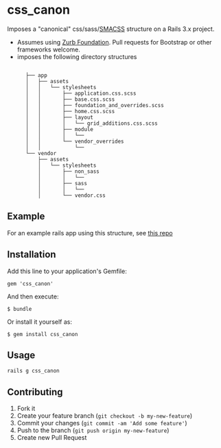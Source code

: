 # css_canon

Imposes a "canonical" css/sass/[SMACSS][2] structure on a Rails 3.x project.

* Assumes using [Zurb Foundation][1]. Pull requests for Bootstrap or other frameworks welcome.
* imposes the following directory structures

```

      ├── app
      │   ├── assets
      │   │   └── stylesheets
      │   │       ├── application.css.scss
      │   │       ├── base.css.scss
      │   │       ├── foundation_and_overrides.scss
      │   │       ├── home.css.scss
      │   │       ├── layout
      │   │       │   └── grid_additions.css.scss
      │   │       ├── module
      │   │       │   └── 
      │   │       └── vendor_overrides
      │   │           └── 
      └── vendor
          ├── assets
          │   └── stylesheets
          │       ├── non_sass
          │       │   └──
          │       ├── sass
          │       │   └──
          │       └── vendor.css

```

## Example
For an example rails app using this structure, see [this repo][3]
## Installation

Add this line to your application's Gemfile:

    gem 'css_canon'

And then execute:

    $ bundle

Or install it yourself as:

    $ gem install css_canon

## Usage

    rails g css_canon

## Contributing

1. Fork it
2. Create your feature branch (`git checkout -b my-new-feature`)
3. Commit your changes (`git commit -am 'Add some feature'`)
4. Push to the branch (`git push origin my-new-feature`)
5. Create new Pull Request

[1]: https://github.com/zurb/foundation "Zurb Foundation"
[2]: http://smacss.com "Scalable and Modular Architecture for CSS"
[3]: https://github.com/lastobelus/assets_css_structure "Example Rails app using the css_canon setup"
